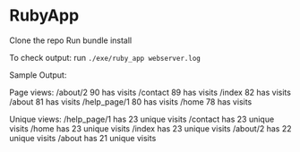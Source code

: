 # RubyApp

Clone the repo
Run bundle install

To check output: run `./exe/ruby_app webserver.log`


Sample Output: 

Page views:
/about/2 90 has visits
/contact 89 has visits
/index 82 has visits
/about 81 has visits
/help_page/1 80 has visits
/home 78 has visits

Unique views:
/help_page/1 has 23 unique visits
/contact has 23 unique visits
/home has 23 unique visits
/index has 23 unique visits
/about/2 has 22 unique visits
/about has 21 unique visits
